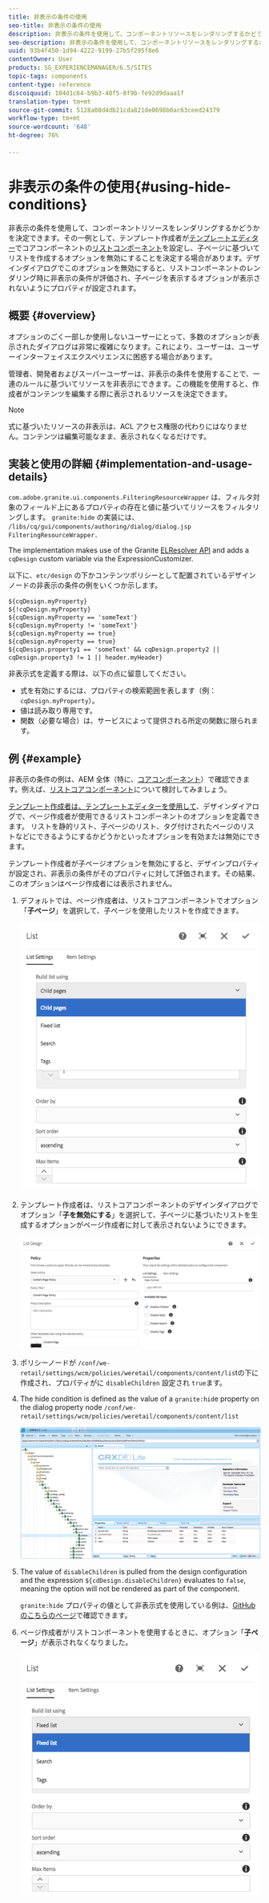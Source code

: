 ```yaml
---
title: 非表示の条件の使用
seo-title: 非表示の条件の使用
description: 非表示の条件を使用して、コンポーネントリソースをレンダリングするかどうかを決定できます。
seo-description: 非表示の条件を使用して、コンポーネントリソースをレンダリングするかどうかを決定できます。
uuid: 93b4f450-1d94-4222-9199-27b5f295f8e6
contentOwner: User
products: SG_EXPERIENCEMANAGER/6.5/SITES
topic-tags: components
content-type: reference
discoiquuid: 104d1c64-b9b3-40f5-8f9b-fe92d9daaa1f
translation-type: tm+mt
source-git-commit: 5128a08d4db21cda821de0698b0ac63ceed24379
workflow-type: tm+mt
source-wordcount: '648'
ht-degree: 76%

---
```



# 非表示の条件の使用{#using-hide-conditions}

非表示の条件を使用して、コンポーネントリソースをレンダリングするかどうかを決定できます。その一例として、テンプレート作成者が[テンプレートエディター](/help/sites-authoring/templates.md)でコアコンポーネントの[リストコンポーネント](https://helpx.adobe.com/experience-manager/core-components/using/list.html)を設定し、子ページに基づいてリストを作成するオプションを無効にすることを決定する場合があります。デザインダイアログでこのオプションを無効にすると、リストコンポーネントのレンダリング時に非表示の条件が評価され、子ページを表示するオプションが表示されないようにプロパティが設定されます。

## 概要 {#overview}

オプションのごく一部しか使用しないユーザーにとって、多数のオプションが表示されたダイアログは非常に複雑になります。これにより、ユーザーは、ユーザーインターフェイスエクスペリエンスに困惑する場合があります。

管理者、開発者およびスーパーユーザーは、非表示の条件を使用することで、一連のルールに基づいてリソースを非表示にできます。この機能を使用すると、作成者がコンテンツを編集する際に表示されるリソースを決定できます。

>[!NOTE]
>
>式に基づいたリソースの非表示は、ACL アクセス権限の代わりにはなりません。コンテンツは編集可能なまま、表示されなくなるだけです。

## 実装と使用の詳細 {#implementation-and-usage-details}

`com.adobe.granite.ui.components.FilteringResourceWrapper` は、フィルタ対象のフィールド上にあるプロパティの存在と値に基づいてリソースをフィルタリングします。 `granite:hide` の実装には、 `/libs/cq/gui/components/authoring/dialog/dialog.jsp` `FilteringResourceWrapper.`

The implementation makes use of the Granite [ELResolver API](https://helpx.adobe.com/experience-manager/6-5/sites/developing/using/reference-materials/granite-ui/api/jcr_root/libs/granite/ui/docs/server/el.html) and adds a `cqDesign` custom variable via the ExpressionCustomizer.

以下に、`etc/design` の下かコンテンツポリシーとして配置されているデザインノードの非表示の条件の例をいくつか示します。

```
${cqDesign.myProperty}
${!cqDesign.myProperty}
${cqDesign.myProperty == 'someText'}
${cqDesign.myProperty != 'someText'}
${cqDesign.myProperty == true}
${cqDesign.myProperty == true}
${cqDesign.property1 == 'someText' && cqDesign.property2 || cqDesign.property3 != 1 || header.myHeader}
```

非表示式を定義する際は、以下の点に留意してください。

* 式を有効にするには、プロパティの検索範囲を表します（例：`cqDesign.myProperty`）。
* 値は読み取り専用です。
* 関数（必要な場合）は、サービスによって提供される所定の関数に限られます。

## 例 {#example}

非表示の条件の例は、AEM 全体（特に、[コアコンポーネント](https://docs.adobe.com/content/help/ja-JP/experience-manager-core-components/using/introduction.html)）で確認できます。例えば、[リストコアコンポーネント](https://helpx.adobe.com/experience-manager/core-components/using/list.html)について検討してみましょう。

[テンプレート作成者は、テンプレートエディターを使用して](/help/sites-authoring/templates.md)、デザインダイアログで、ページ作成者が使用できるリストコンポーネントのオプションを定義できます。 リストを静的リスト、子ページのリスト、タグ付けされたページのリストなどにできるようにするかどうかといったオプションを有効または無効にできます。

テンプレート作成者が子ページオプションを無効にすると、デザインプロパティが設定され、非表示の条件がそのプロパティに対して評価されます。その結果、このオプションはページ作成者には表示されません。

1. デフォルトでは、ページ作成者は、リストコアコンポーネントでオプション「**子ページ**」を選択して、子ページを使用したリストを作成できます。

   ![chlimage_1-218](assets/chlimage_1-218.png)

1. テンプレート作成者は、リストコアコンポーネントのデザインダイアログでオプション「**子を無効にする**」を選択して、子ページに基づいたリストを生成するオプションがページ作成者に対して表示されないようにできます。

   ![chlimage_1-219](assets/chlimage_1-219.png)

1. ポリシーノードが `/conf/we-retail/settings/wcm/policies/weretail/components/content/lis`tの下に作成され、プロパティがに `disableChildren` 設定され `true`ます。
1. The hide condition is defined as the value of a `granite:hid`e property on the dialog property node `/conf/we-retail/settings/wcm/policies/weretail/components/content/list`

   ![chlimage_1-220](assets/chlimage_1-220.png)

1. The value of `disableChildren` is pulled from the design configuration and the expression `${cdDesign.disableChildren}` evaluates to `false`, meaning the option will not be rendered as part of the component.

   `granite:hide` プロパティの値として非表示式を使用している例は、[GitHub のこちらのページ](https://github.com/Adobe-Marketing-Cloud/aem-core-wcm-components/blob/master/content/src/content/jcr_root/apps/core/wcm/components/list/v1/list/_cq_dialog/.content.xml#L40)で確認できます。

1. ページ作成者がリストコンポーネントを使用するときに、オプション「**子ページ**」が表示されなくなりました。

   ![chlimage_1-221](assets/chlimage_1-221.png)

